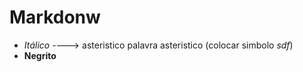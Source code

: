 # Markdonw

 - *Itálico*  ----> asteristico palavra asteristico (colocar simbolo *sdf*)
 - **Negrito**
